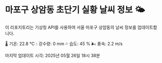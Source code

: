 
# 마포구 상암동 초단기 실황 날씨 정보 🌤️

이 리포지토리는 기상청 API를 사용하여 서울 마포구 상암동의 날씨 정보를 업데이트합니다. 

🌡️ 기온: 22.8 ℃
💧 강수량: 0 mm
💦 습도: 45 %
🌬️ 풍속: 2.2 m/s

마지막 업데이트 시각: 2025년 05월 26일 18시 38분    
